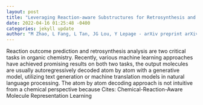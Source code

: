 ```yaml
--- 
layout: post 
title: "Leveraging Reaction-aware Substructures for Retrosynthesis and Reaction Prediction" 
date: 2022-04-16 01:25:48 -0400 
categories: jekyll update 
author: "M Zhao, L Fang, L Tan, JG Lou, Y Lepage - arXiv preprint arXiv:2204.05919, 2022" 
--- 
```

Reaction outcome prediction and retrosynthesis analysis are two critical tasks in organic chemistry. Recently, various machine learning approaches have achieved promising results on both two tasks, the output molecules are usually autoregressively decoded atom by atom with a generative model, utilizing text generation or machine translation models in natural language processing. The atom by atom decoding approach is not intuitive from a chemical perspective because Cites: Chemical-Reaction-Aware Molecule Representation Learning